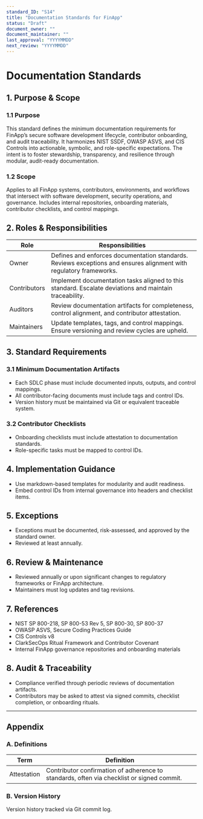 ```yaml
---
standard_ID: "S14"
title: "Documentation Standards for FinApp"
status: "Draft"
document_owner: ""
document_maintainer: ""
last_approval: "YYYYMMDD"
next_review: "YYYYMMDD"
---
```


# Documentation Standards 

## 1. Purpose & Scope

### 1.1 Purpose
This standard defines the minimum documentation requirements for FinApp’s secure software development lifecycle, contributor onboarding, and audit traceability. It harmonizes NIST SSDF, OWASP ASVS, and CIS Controls into actionable, symbolic, and role-specific expectations. The intent is to foster stewardship, transparency, and resilience through modular, audit-ready documentation.

### 1.2 Scope
Applies to all FinApp systems, contributors, environments, and workflows that intersect with software development, security operations, and governance. Includes internal repositories, onboarding materials, contributor checklists, and control mappings.

## 2. Roles & Responsibilities

| Role | Responsibilities |
|------|------------------|
| Owner | Defines and enforces documentation standards. Reviews exceptions and ensures alignment with regulatory frameworks. |
| Contributors | Implement documentation tasks aligned to this standard. Escalate deviations and maintain traceability. |
| Auditors | Review documentation artifacts for completeness, control alignment, and contributor attestation. |
| Maintainers | Update templates, tags, and control mappings. Ensure versioning and review cycles are upheld. |

## 3. Standard Requirements

### 3.1 Minimum Documentation Artifacts
- Each SDLC phase must include documented inputs, outputs, and control mappings.
- All contributor-facing documents must include tags and control IDs.
- Version history must be maintained via Git or equivalent traceable system.

### 3.2 Contributor Checklists
- Onboarding checklists must include attestation to documentation standards.
- Role-specific tasks must be mapped to control IDs.

## 4. Implementation Guidance
- Use markdown-based templates for modularity and audit readiness.
- Embed control IDs from internal governance into headers and checklist items.

## 5. Exceptions
- Exceptions must be documented, risk-assessed, and approved by the standard owner.
- Reviewed at least annually.

## 6. Review & Maintenance
- Reviewed annually or upon significant changes to regulatory frameworks or FinApp architecture.
- Maintainers must log updates and tag revisions.

## 7. References
- NIST SP 800-218, SP 800-53 Rev 5, SP 800-30, SP 800-37  
- OWASP ASVS, Secure Coding Practices Guide  
- CIS Controls v8  
- ClarkSecOps Ritual Framework and Contributor Covenant  
- Internal FinApp governance repositories and onboarding materials

## 8. Audit & Traceability
- Compliance verified through periodic reviews of documentation artifacts.
- Contributors may be asked to attest via signed commits, checklist completion, or onboarding rituals.

---

## Appendix

### A. Definitions

| Term | Definition |
|------|------------|
| Attestation | Contributor confirmation of adherence to standards, often via checklist or signed commit. |

### B. Version History
Version history tracked via Git commit log.
